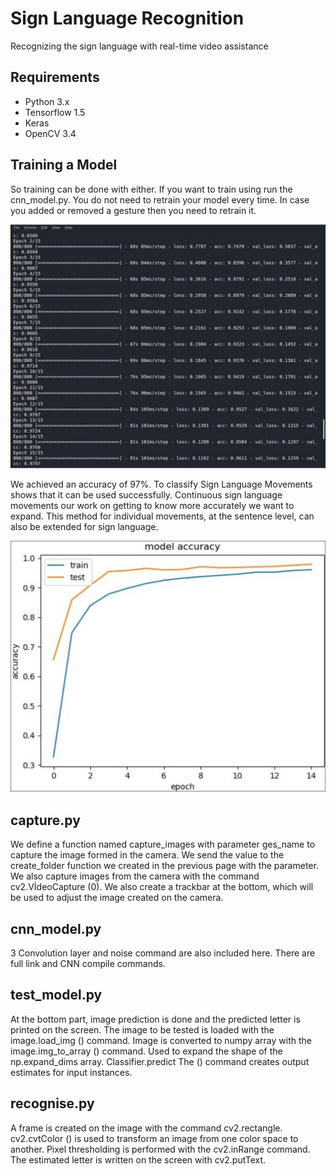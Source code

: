 # Sign Language Recognition
Recognizing the sign language with real-time video assistance 
  
## Requirements
- Python 3.x
- Tensorflow 1.5
- Keras
- OpenCV 3.4
  
## Training a Model
So training can be done with either. If you want to train using run the cnn_model.py.
You do not need to retrain your model every time. In case you added or removed a gesture then you need to retrain it.

![](cnn_model.jpg)

We achieved an accuracy of 97%. To classify Sign Language Movements shows that it can be used successfully. Continuous sign language movements our work on getting to know more accurately we want to expand. This method for individual movements, at the sentence level, can also be extended for sign language.

![](model-accuracy.jpg)

## capture.py
We define a function named capture_images with parameter ges_name to capture the image formed in the camera. We send the value to the create_folder function we created in the previous page with the parameter. We also capture images from the camera with the command cv2.VİdeoCapture (0). We also create a trackbar at the bottom, which will be used to adjust the image created on the camera.

## cnn_model.py
3 Convolution layer and noise command are also included here. There are full link and CNN compile commands.

## test_model.py
At the bottom part, image prediction is done and the predicted letter is printed on the screen. The image to be tested is loaded with the image.load_img () command. Image is converted to numpy array with the image.img_to_array () command. Used to expand the shape of the np.expand_dims array. Classifier.predict The () command creates output estimates for input instances.

## recognise.py
A frame is created on the image with the command cv2.rectangle. cv2.cvtColor () is used to transform an image from one color space to another. Pixel thresholding is performed with the cv2.inRange command. The estimated letter is written on the screen with cv2.putText.

